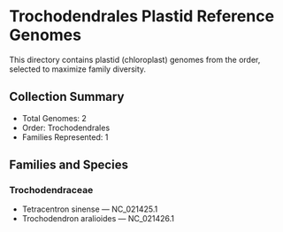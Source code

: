 # Trochodendrales Plastid Reference Genomes

This directory contains plastid (chloroplast) genomes from the order, selected to maximize family diversity.

## Collection Summary

- Total Genomes: 2
- Order: Trochodendrales
- Families Represented: 1

## Families and Species

### Trochodendraceae
- Tetracentron sinense — NC_021425.1
- Trochodendron aralioides — NC_021426.1

